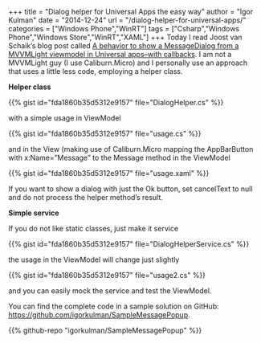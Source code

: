 +++
title = "Dialog helper for Universal Apps the easy way"
author = "Igor Kulman"
date = "2014-12-24"
url = "/dialog-helper-for-universal-apps/"
categories = ["Windows Phone","WinRT"]
tags = ["Csharp","Windows Phone","Windows Store","WinRT","XAML"]
+++
Today I read Joost van Schaik&#8217;s blog post called [A behavior to show a MessageDialog from a MVVMLight viewmodel in Universal apps–with callbacks][1]. I am not a MVVMLight guy (I use Caliburn.Micro) and I personally use an approach that uses a little less code, employing a helper class.

**Helper class**

{{% gist id="fda1860b35d5312e9157" file="DialogHelper.cs" %}}

with a simple usage in ViewModel

<!--more-->

{{% gist id="fda1860b35d5312e9157" file="usage.cs" %}}

and in the View (making use of Caliburn.Micro mapping the AppBarButton with x:Name=&#8221;Message&#8221; to the Message method in the ViewModel

{{% gist id="fda1860b35d5312e9157" file="usage.xaml" %}}

If you want to show a dialog with just the Ok button, set cancelText to null and do not process the helper method&#8217;s result.

**Simple service**

If you do not like static classes, just make it service

{{% gist id="fda1860b35d5312e9157" file="DialogHelperService.cs" %}}

the usage in the ViewModel will change just slightly

{{% gist id="fda1860b35d5312e9157" file="usage2.cs" %}}

and you can easily mock the service and test the ViewModel.

You can find the complete code in a sample solution on GitHub: <https://github.com/igorkulman/SampleMessagePopup>.

{{% github-repo "igorkulman/SampleMessagePopup" %}}

 [1]: http://dotnetbyexample.blogspot.nl/2014/12/a-behavior-to-show-messagedialog-from.html
